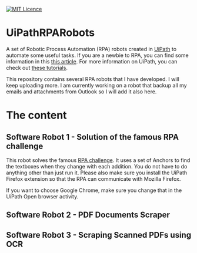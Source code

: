[![MIT Licence](https://badges.frapsoft.com/os/mit/mit.png?v=103)](https://opensource.org/licenses/mit-license.php)
# UiPathRPARobots
A set of Robotic Process Automation (RPA) robots created in [UiPath](https://www.uipath.com/) to automate some useful tasks. If you are a newbie to RPA, you can find some information in this [this article](https://www.investopedia.com/terms/r/robotic-process-automation-rpa.asp). For more information on UiPath, you can check out [these tutorials](https://www.uipath.com/developers/video-tutorials).

This repository contains several RPA robots that I have developed. I will keep uploading more. I am currently working on a robot that backup all my emails and attachments from Outlook so I will add it also here.

# The content

## Software Robot 1 - Solution of the famous RPA challenge
This robot solves the famous [RPA challenge](http://www.rpachallenge.com/). It uses a set of Anchors to find the textboxes when they change with each addition. You do not have to do anything other than just run it. Please also make sure you install the UiPath Firefox extension so that the RPA can communicate with Mozilla Firefox.

If you want to choose Google Chrome, make sure you change that in the UiPath Open browser activity.

## Software Robot 2 - PDF Documents Scraper


## Software Robot 3 - Scraping Scanned PDFs using OCR

